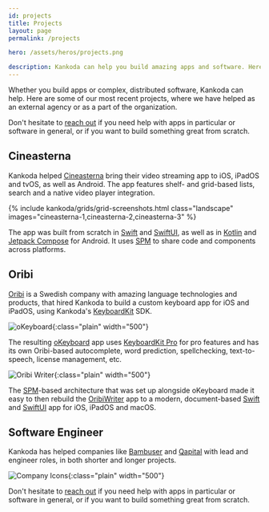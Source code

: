 ```yaml
---
id: projects
title: Projects
layout: page
permalink: /projects

hero: /assets/heros/projects.png

description: Kankoda can help you build amazing apps and software. Here are some our our most recent projects.
---
```


Whether you build apps or complex, distributed software, Kankoda can help. Here are some of our most recent projects, where we have helped as an external agency or as a part of the organization.

Don't hesitate to [reach out](mailto:{{site.email}}) if you need help with apps in particular or software in general, or if you want to build something great from scratch. 


## Cineasterna

Kankoda helped [Cineasterna]({{site.cineasterna}}) bring their video streaming app to iOS, iPadOS and tvOS, as well as Android. The app features shelf- and grid-based lists, search and a native video player integration.

{% include kankoda/grids/grid-screenshots.html class="landscape" images="cineasterna-1,cineasterna-2,cineasterna-3" %}

The app was built from scratch in [Swift]({{site.swift}}) and [SwiftUI]({{site.swiftui}}), as well as in [Kotlin]({{site.kotlin}}) and [Jetpack Compose]({{site.jetpack}}) for Android. It uses [SPM]({{site.spm}}) to share code and components across platforms.


## Oribi

[Oribi]({{site.oribi}}) is a Swedish company with amazing language technologies and products, that hired Kankoda to build a custom keyboard app for iOS and iPadOS, using Kankoda's [KeyboardKit]({{site.keyboardkit}}) SDK.

![oKeyboard]({{site.assets}}screenshots/okeyboard.png){:class="plain" width="500"}

The resulting [oKeyboard]({{site.oribi}}apps/okeyboard/) app uses [KeyboardKit Pro]({{site.keyboardkitpro}}) for pro features and has its own Oribi-based autocomplete, word prediction, spellchecking, text-to-speech, license management, etc.

![Oribi Writer]({{site.assets}}screenshots/oribiwriter.png){:class="plain" width="500"}

The [SPM]({{site.spm}})-based architecture that was set up alongside oKeyboard made it easy to then rebuild the [OribiWriter]({{site.oribi}}apps/oribi-writer/) app to a modern, document-based [Swift]({{site.swift}}) and [SwiftUI]({{site.swiftui}}) app for iOS, iPadOS and macOS.


## Software Engineer

Kankoda has helped companies like [Bambuser]({{site.bambuser}}) and [Qapital]({{site.qapital}}) with lead and engineer roles, in both shorter and longer projects.

![Company Icons]({{site.assets}}headers/projects.png){:class="plain" width="500"}

Don't hesitate to [reach out](mailto:{{site.email}}) if you need help with apps in particular or software in general, or if you want to build something great from scratch. 